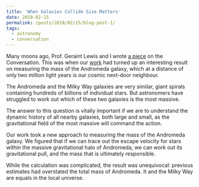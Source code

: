 ```yaml
---
title: 'When Galaxies Collide Size Matters'
date: 2018-02-15
permalink: /posts/2018/02/15/blog-post-1/
tags:
  - astronomy
  - conversation
---
```


Many moons ago, Prof. Geraint Lewis and I wrote [a piece](https://theconversation.com/when-galaxies-collide-size-matters-if-you-want-to-know-the-fate-of-our-milky-way-91826?utm_medium=article_clipboard_share&utm_source=theconversation.com) on the Conversation. This was when our [work](https://academic.oup.com/mnras/article/475/3/4043/4797184?login=false) had turned up an interesting result on measuring the mass of the Andromeda galaxy, which at a distance of only two million light years is our cosmic next-door neighbour.

The Andromeda and the Milky Way galaxies are very similar, giant spirals containing hundreds of billions of individual stars. But astronomers have struggled to work out which of these two galaxies is the most massive.

The answer to this question is vitally important if we are to understand the dynamic history of all nearby galaxies, both large and small, as the gravitational field of the most massive will command the action.

Our work took a new approach to measuring the mass of the Andromeda galaxy. We figured that if we can trace out the escape velocity for stars within the massive gravitational halo of Andromeda, we can work out its gravitational pull, and the mass that is ultimately responsible.

While the calculation was complicated, the result was unequivocal: previous estimates had overstated the total mass of Andromeda. It and the Milky Way are equals in the local universe.

